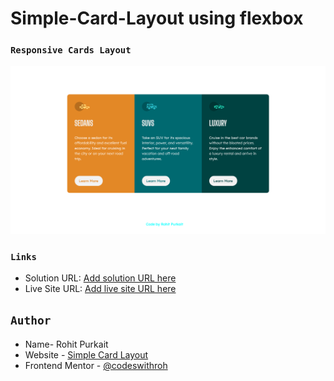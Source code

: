 # Simple-Card-Layout using flexbox

### `Responsive Cards Layout`

![](images\Responsive-cards.png)


### `Links`

- Solution URL: [Add solution URL here](https://your-solution-url.com)
- Live Site URL: [Add live site URL here](https://your-live-site-url.com)


## `Author`

- Name- Rohit Purkait
- Website - [Simple Card Layout](https://www.your-site.com)
- Frontend Mentor - [@codeswithroh](https://www.frontendmentor.io/profile/codeswithroh)


